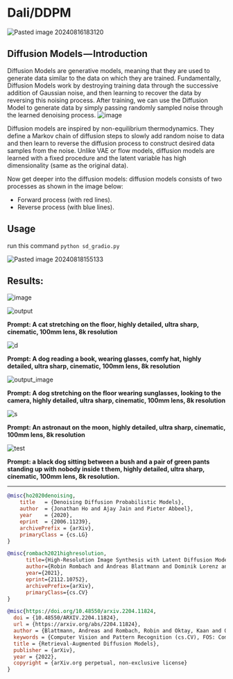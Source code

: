 # Dali/DDPM

![Pasted image 20240816183120](https://github.com/user-attachments/assets/3d9a8ff5-be7d-4c28-ba42-ec89fe2aa031)

## Diffusion Models — Introduction
Diffusion Models are generative models, meaning that they are used to generate data similar to the data on which they are trained. Fundamentally, Diffusion Models work by destroying training data through the successive addition of Gaussian noise, and then learning to recover the data by reversing this noising process. After training, we can use the Diffusion Model to generate data by simply passing randomly sampled noise through the learned denoising process.
![image](https://github.com/user-attachments/assets/9d18359f-dea3-49ec-82de-6a4a15770b39)

Diffusion models are inspired by non-equilibrium thermodynamics. They define a Markov chain of diffusion steps to slowly add random noise to data and then learn to reverse the diffusion process to construct desired data samples from the noise. Unlike VAE or flow models, diffusion models are learned with a fixed procedure and the latent variable has high dimensionality (same as the original data).

Now get deeper into the diffusion models:
diffusion models consists of two processes as shown in the image below:

- Forward process (with red lines).
- Reverse process (with blue lines).


## Usage
run this command `python sd_gradio.py`



![Pasted image 20240818155133](https://github.com/user-attachments/assets/41036af9-98cd-4476-9435-74d196c32c35)



## Results:

![image](https://github.com/user-attachments/assets/9b09d01b-04bb-4964-beb7-6e7c310750b6)


![output](https://github.com/user-attachments/assets/83f8d84f-754c-49cb-ab33-73eaa66805d3)

**Prompt: A cat stretching on the floor, highly detailed, ultra sharp, cinematic, 100mm lens, 8k resolution**

![d](https://github.com/user-attachments/assets/90104a77-db5b-4031-b91d-d4d89b78b764)

**Prompt: A dog reading a book, wearing glasses, comfy hat, highly detailed, ultra sharp, cinematic, 100mm lens, 8k resolution**


![output_image](https://github.com/user-attachments/assets/24478566-b22e-41be-adcc-e77cd3d9dff9)

**Prompt: A dog stretching on the floor wearing sunglasses, looking to the camera, highly detailed, ultra sharp, cinematic, 100mm lens, 8k resolution**



![s](https://github.com/user-attachments/assets/26c059b3-7437-41ab-8307-3a7e4a3793f2)

**Prompt: An astronaut on the moon, highly detailed, ultra sharp, cinematic, 100mm lens, 8k resolution**

![test](https://github.com/user-attachments/assets/4cba0dfe-38c3-40c1-890d-f83559c49132)

**Prompt: a black dog sitting between a bush and a pair of green pants standing up with nobody inside t
them, highly detailed, ultra sharp, cinematic, 100mm lens, 8k resolution.**

---
```BibTex
@misc{ho2020denoising,
    title   = {Denoising Diffusion Probabilistic Models},
    author  = {Jonathan Ho and Ajay Jain and Pieter Abbeel},
    year    = {2020},
    eprint  = {2006.11239},
    archivePrefix = {arXiv},
    primaryClass = {cs.LG}
}

@misc{rombach2021highresolution,
      title={High-Resolution Image Synthesis with Latent Diffusion Models}, 
      author={Robin Rombach and Andreas Blattmann and Dominik Lorenz and Patrick Esser and Björn Ommer},
      year={2021},
      eprint={2112.10752},
      archivePrefix={arXiv},
      primaryClass={cs.CV}
}

@misc{https://doi.org/10.48550/arxiv.2204.11824,
  doi = {10.48550/ARXIV.2204.11824},
  url = {https://arxiv.org/abs/2204.11824},
  author = {Blattmann, Andreas and Rombach, Robin and Oktay, Kaan and Ommer, Björn},
  keywords = {Computer Vision and Pattern Recognition (cs.CV), FOS: Computer and information sciences, FOS: Computer and information sciences},
  title = {Retrieval-Augmented Diffusion Models},
  publisher = {arXiv},
  year = {2022},  
  copyright = {arXiv.org perpetual, non-exclusive license}
}
```
